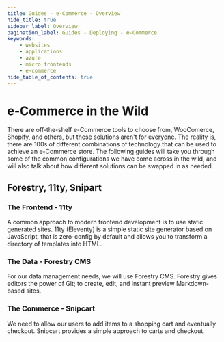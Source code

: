 ```yaml
---
title: Guides - e-Commerce - Overview
hide_title: true
sidebar_label: Overview
pagination_label: Guides - Deploying - e-Commerce
keywords:
    - websites
    - applications
    - azure
    - micro frontends
    - e-commerce
hide_table_of_contents: true
---
```


# e-Commerce in the Wild

There are off-the-shelf e-Commerce tools to choose from, WooComerce, Shopify, and others, but these solutions aren't for everyone.  The reality is, there are 100s of different combinations of technology that can be used to achieve an e-Commerce store.  The following guides will take you through some of the common configurations we have come across in the wild, and will also talk about how different solutions can be swapped in as needed.

## Forestry, 11ty, Snipart

### The Frontend - 11ty

A common approach to modern frontend development is to use static generated sites.  11ty (Eleventy) is a simple static site generator based on JavaScript, that is zero-config by default and allows you to transform a directory of templates into HTML. 

### The Data - Forestry CMS

For our data management needs, we will use Forestry CMS. Forestry gives editors the power of Git; to create, edit, and instant preview Markdown-based sites.

### The Commerce - Snipcart

We need to allow our users to add items to a shopping cart and eventually checkout.  Snipcart provides a simple approach to carts and checkout.
